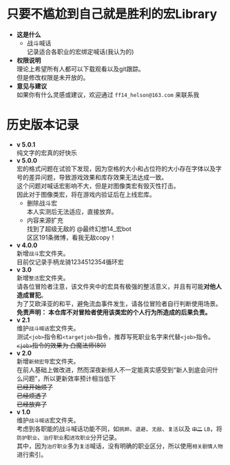 # 只要不尴尬到自己就是胜利的宏Library

+ **这是什么**    
    + 战斗喊话    
    记录适合各职业的宏绑定喊话(我认为的)    
+ **权限说明**    
理论上希望所有人都可以下载观看以及git跟踪。    
但是修改权限是未开放的。
+ **意见与建议**    
如果你有什么灵感或建议，欢迎通过 `ff14_helson@163.com` 来联系我

# 历史版本记录
+ **v 5.0.1**    
纯文字的宏真的好快乐    
+ **v 5.0.0**    
宏的格式问题在试验下发现，因为空格的大小和占位符的大小存在字体以及字号的差异问题，导致游戏效果和库存效果无法达成一致。   
这个问题对喊话宏影响不大，但是对图像类宏有毁灭性打击。    
因此对于图像类宏，将在游戏内验证后在上线宏库。    
    * 删除战斗宏    
    本人实测后无法适应，直接放弃。    
    * 内容来源扩充    
    找到了超级无敌的 @最终幻想14_宏bot    
    区区191条微博，看我无敌copy！    
+ **v 4.0.0**     
新增`战斗`宏文件夹。    
目前仅记录手柄龙骑1234512354循环宏    
+ **v 3.0**     
新增`整活`宏文件夹。     
请各位冒险者注意，该文件夹中的宏具有极强的整活意义，并且有可能**对他人造成冒犯**。    
为了艾欧泽亚的和平，避免流血事件发生，请各位冒险者自行判断使用场景。    
**免责声明： 本仓库不对冒险者使用该类宏的个人行为所造成的后果负责。**    
+ **v 2.1**    
维护`战斗喊话`宏文件夹。    
测试`<job>`指令和`<targetjob>`指令，推荐写死职业名字来代替`<job>`指令。    
 ~~`<job>`指令的效果为 白魔法师(80)~~
+ **v 2.0**    
新增`新频宏导`宏文件夹。    
在前人基础上做改进，然而深夜新频人不一定能真实感受到“新人到底会问什么问题”，所以更新效率预计相当低下    
~~已经开始烦了~~    
~~已经烦透了~~    
~~已经放弃了~~    
+ **v 1.0**        
维护`战斗喊话`宏文件夹。        
考虑到各职能的战斗喊话功能不同，如`挑衅`、`退避`、`无敌`、`复活`以及 ~~`中二`~~ `LB`，将`防护职业`、`治疗职业`和`进攻职业`分开记录。    
其中，因为`治疗职业`多为`复活`喊话，没有明确的职业区分，所以使用`相关剧情人物`进行索引。    
